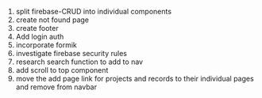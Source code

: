 1. split firebase-CRUD into individual components
2. create not found page
3. create footer
4. Add login auth
5. incorporate formik
6. investigate firebase security rules
7. research search function to add to nav
8. add scroll to top component
9. move the add page link for projects and records to their individual pages and remove from navbar

